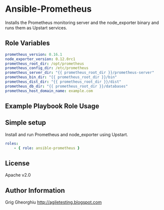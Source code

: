 Ansible-Prometheus
=========

Installs the Prometheus monitoring server and the node_exporter binary and runs them as Upstart services.

Role Variables
--------------

```yml
prometheus_version: 0.16.1
node_exporter_version: 0.12.0rc1
prometheus_root_dir: /opt/prometheus
prometheus_config_dir: /etc/prometheus
prometheus_server_dir: "{{ prometheus_root_dir }}/prometheus-server"
prometheus_bin_dir: "{{ prometheus_root_dir }}/bin"
prometheus_dist_dir: "{{ prometheus_root_dir }}/dist"
prometheus_db_dir: "{{ prometheus_root_dir }}/databases"
prometheus_host_domain_name: example.com
```

Example Playbook Role Usage
----------------

## Simple setup

Install and run Prometheus and node_exporter using Upstart.

```yml
roles:
    - { role: ansible-prometheus }
```


License
-------

Apache v2.0

Author Information
------------------

Grig Gheorghiu
http://agiletesting.blogspot.com
